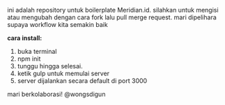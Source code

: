 ini adalah repository untuk boilerplate Meridian.id. silahkan untuk mengisi atau mengubah dengan cara fork lalu pull merge request.
mari dipelihara supaya workflow kita semakin baik

**cara install:**
1. buka terminal
2. npm init
3. tunggu hingga selesai.
4. ketik gulp untuk memulai server
5. server dijalankan secara default di port 3000

mari berkolaborasi!
@wongsdigun